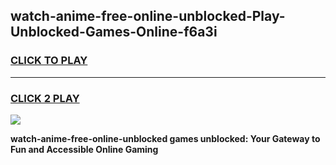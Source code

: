 
## watch-anime-free-online-unblocked-Play-Unblocked-Games-Online-f6a3i
<h3>
<a href="https://premium76.site?title=watch-anime-free-online-unblocked&ref=25A">CLICK TO PLAY</a></h3>
<hr>

<h3>
<a href="https://premium76.site?title=watch-anime-free-online-unblocked&ref=25A">CLICK 2 PLAY</a>
  
</h3>

<a href="https://premium76.site?title=watch-anime-free-online-unblocked&ref=25A"><img src="https://clearcache.store/games.png"></a>


**watch-anime-free-online-unblocked games unblocked: Your Gateway to Fun and Accessible Online Gaming**
